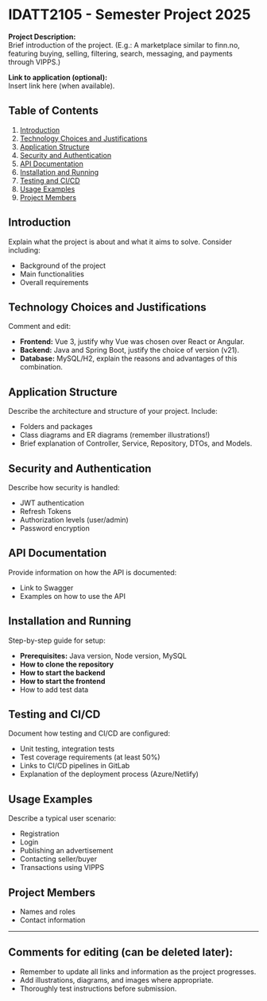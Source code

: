 # IDATT2105 - Semester Project 2025

**Project Description:**  
Brief introduction of the project. (E.g.: A marketplace similar to finn.no, featuring buying, selling, filtering, search, messaging, and payments through VIPPS.)

**Link to application (optional):**  
Insert link here (when available).

## Table of Contents
1. [Introduction](#introduction)
2. [Technology Choices and Justifications](#technology-choices-and-justifications)
3. [Application Structure](#application-structure)
4. [Security and Authentication](#security-and-authentication)
5. [API Documentation](#api-documentation)
6. [Installation and Running](#installation-and-running)
7. [Testing and CI/CD](#testing-and-cicd)
8. [Usage Examples](#usage-examples)
9. [Project Members](#project-members)

## Introduction
Explain what the project is about and what it aims to solve. Consider including:
- Background of the project
- Main functionalities
- Overall requirements

## Technology Choices and Justifications
Comment and edit:
- **Frontend:** Vue 3, justify why Vue was chosen over React or Angular.
- **Backend:** Java and Spring Boot, justify the choice of version (v21).
- **Database:** MySQL/H2, explain the reasons and advantages of this combination.




## Application Structure
Describe the architecture and structure of your project. Include:
- Folders and packages
- Class diagrams and ER diagrams (remember illustrations!)
- Brief explanation of Controller, Service, Repository, DTOs, and Models.

## Security and Authentication
Describe how security is handled:
- JWT authentication
- Refresh Tokens
- Authorization levels (user/admin)
- Password encryption

## API Documentation
Provide information on how the API is documented:
- Link to Swagger
- Examples on how to use the API

## Installation and Running
Step-by-step guide for setup:
- **Prerequisites:** Java version, Node version, MySQL
- **How to clone the repository**
- **How to start the backend**
- **How to start the frontend**
- How to add test data

## Testing and CI/CD
Document how testing and CI/CD are configured:
- Unit testing, integration tests
- Test coverage requirements (at least 50%)
- Links to CI/CD pipelines in GitLab
- Explanation of the deployment process (Azure/Netlify)

## Usage Examples
Describe a typical user scenario:
- Registration
- Login
- Publishing an advertisement
- Contacting seller/buyer
- Transactions using VIPPS

## Project Members
- Names and roles
- Contact information

---

## Comments for editing (can be deleted later):
- Remember to update all links and information as the project progresses.
- Add illustrations, diagrams, and images where appropriate.
- Thoroughly test instructions before submission.